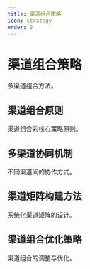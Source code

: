 ```yaml
---
title: 渠道组合策略
icon: strategy
order: 2
---
```


# 渠道组合策略

多渠道组合方法。

## 渠道组合原则

渠道组合的核心策略原则。

## 多渠道协同机制

不同渠道间的协作方式。

## 渠道矩阵构建方法

系统化渠道矩阵的设计。

## 渠道组合优化策略

渠道组合的调整与优化。


